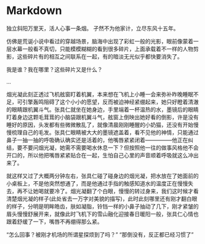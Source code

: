 # Markdown

独立斜阳万里天，活人心事一条烟。
孑然不为他家计，立尽东风十五年。

仿佛是荒诞小说中看过的穿越场景，脑海中出现了彩虹一般的光影，眼前像蒙着一层水幕一般看不真切，只能模模糊糊的看到很多碎片，上面承载着不一样的人物剪影，这些碎片有的相互之间联系在一起，有的暗淡无光似乎都快要消失了。

我是谁？我在哪里？这些碎片又是什么？

...

烟光凝此刻正透过飞机舷窗盯着机翼，本来想在飞机上小睡一会来弥补昨晚睡眠不足，可引擎轰鸣阻碍了这个小小的愿望，反而被迫神经紧绷起来，她只好瞪着清澈的眼睛跟机翼斗气。张具仁就坐在她身边，手里端着一杯温热的水，墨镜后的眼睛盯着身边这颗毛茸茸的小脑袋跟机翼斗气，舷窗上倒映出她好看的倒影，许是没有睡好的原因，头发都有些微微散乱了，就像清晨刚刚睡醒的小奶猫，还没有开始慢慢梳理自己的毛发。张具仁眼睛被大大的墨镜遮盖着，看不见他的神情，只能通过鼻子一抽一抽的呼吸确认确实还是活着的，他嘴唇紧紧闭着—————他正在纠结，要不要问烟光凝，她需不需要喝水休息一下？但按照他一往的做事风格他不会开口的，所以他把嘴唇紧紧贴合在一起，生怕自己心里的声音顺着呼吸就这么冲出来了。

就这样又过了大概两分钟左右，张具仁碰了碰身边的烟光凝，把水放在了她面前的小桌板上，不是他突然想通了，而是他通过手指的触感知道水的温度正在慢慢失去，再不让她喝就要冷了。烟光凝翻了个白眼，慢慢的转过身来，我们这时候才看清楚烟光凝的样子(此处省去一万字对美貌的描写)，此时此刻哪里还有刚才翻白眼的样子，分明是明眸皓齿，肤如凝脂，铃铛一样的小鼻子抽动了几下，刚才紧皱的眉头慢慢舒展开来，就像此时飞机下的雪山融化迎接春日暖阳一般，张具仁心情也跟着舒缓了一下，嘴唇不再绷得那么紧。

“怎么回事？被刚才机场的所谓星探烦到了吗？”
“那倒没有，反正都已经习惯了”
